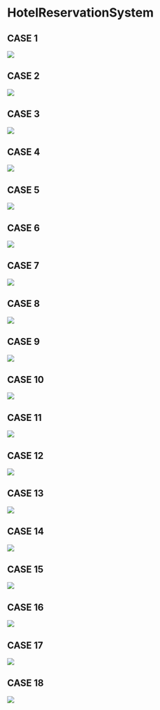 # HotelReservationSystem

## CASE 1
![](screenshots/case1.png)
## CASE 2
![](screenshots/case2.png)
## CASE 3
![](screenshots/case3.png)
## CASE 4
![](screenshots/case4.png)
## CASE 5
![](screenshots/case5.png)
## CASE 6
![](screenshots/case6.png)
## CASE 7
![](screenshots/case7.png)
## CASE 8
![](screenshots/case8.png)
## CASE 9
![](screenshots/case9.png)
## CASE 10
![](screenshots/case10.png)
## CASE 11
![](screenshots/case11.png)
## CASE 12
![](screenshots/case12.png)
## CASE 13
![](screenshots/case13.png)
## CASE 14
![](screenshots/case14.png)
## CASE 15
![](screenshots/case15.png)
## CASE 16
![](screenshots/case16.png)
## CASE 17
![](screenshots/case17.png)
## CASE 18
![](screenshots/case18.png)
